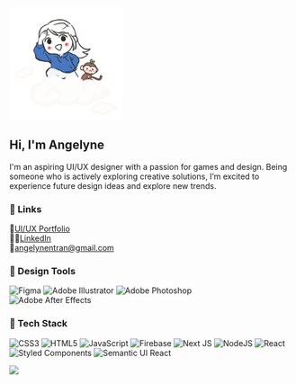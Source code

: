 <a href='http://angelynetran.com/'>
  <img src='/imgs/a_cloud.gif' style="width:200px;height:200px" alt="Potato Angelyne">
</a>

## Hi, I'm Angelyne
I'm an aspiring UI/UX designer with a passion for games and design. Being someone who is actively exploring creative solutions, I’m excited to experience future design ideas and explore new trends.

### 🔗 Links
<!-- [My UI/UX portfolio](http://angelynetran.com/) -->
<!-- [![LinkedIn](https://img.shields.io/badge/LinkedIn-0077B5?style=for-the-badge&logo=linkedin&logoColor=white)](https://www.linkedin.com/in/angelyne-tran-b75857245/)-->

 🎨[UI/UX Portfolio](http://angelynetran.com/)
 </br>
 👩‍💼[LinkedIn](https://www.linkedin.com/in/angelyne-tran-b75857245/)
 </br>
 💌[angelynentran@gmail.com](mailto:angelynentran@gmail.com)
  
### 🧩 Design Tools
![Figma](https://img.shields.io/badge/figma-%23F24E1E.svg?style=for-the-badge&logo=figma&logoColor=white)
![Adobe Illustrator](https://img.shields.io/badge/adobeillustrator-%23FF9A00.svg?style=for-the-badge&logo=adobeillustrator&logoColor=white) 
![Adobe Photoshop](https://img.shields.io/badge/adobephotoshop-%2331A8FF.svg?style=for-the-badge&logo=adobephotoshop&logoColor=white) 	
![Adobe After Effects](https://img.shields.io/badge/Adobe%20After%20Effects-9999FF.svg?style=for-the-badge&logo=Adobe%20After%20Effects&logoColor=white) 

### 👾 Tech Stack
![CSS3](https://img.shields.io/badge/css3-%231572B6.svg?style=for-the-badge&logo=css3&logoColor=white) 
![HTML5](https://img.shields.io/badge/html5-%23E34F26.svg?style=for-the-badge&logo=html5&logoColor=white) 
![JavaScript](https://img.shields.io/badge/javascript-%23323330.svg?style=for-the-badge&logo=javascript&logoColor=%23F7DF1E) 
![Firebase](https://img.shields.io/badge/firebase-%23039BE5.svg?style=for-the-badge&logo=firebase) 
![Next JS](https://img.shields.io/badge/Next-black?style=for-the-badge&logo=next.js&logoColor=white) 
![NodeJS](https://img.shields.io/badge/node.js-6DA55F?style=for-the-badge&logo=node.js&logoColor=white) 
![React](https://img.shields.io/badge/react-%2320232a.svg?style=for-the-badge&logo=react&logoColor=%2361DAFB) 
![Styled Components](https://img.shields.io/badge/styled--components-DB7093?style=for-the-badge&logo=styled-components&logoColor=white) 
![Semantic UI React](https://img.shields.io/badge/Semantic%20UI%20React-%2335BDB2.svg?style=for-the-badge&logo=SemanticUIReact&logoColor=white) 


![](https://github-readme-stats.vercel.app/api?username=atran02&theme=blueberry&hide_border=true&include_all_commits=false&count_private=false)<br/>
<!--  ![](https://github-readme-streak-stats.herokuapp.com/?user=atran02&theme=blueberry&hide_border=true)<br/> 
![](https://github-readme-stats.vercel.app/api/top-langs/?username=atran02&theme=blueberry&hide_border=true&include_all_commits=false&count_private=false&layout=compact)
-->

<!--
**atran02/atran02** is a ✨ _special_ ✨ repository because its `README.md` (this file) appears on your GitHub profile.

Here are some ideas to get you started:

- 🔭 I’m currently working on ...
- 🌱 I’m currently learning ...
- 👯 I’m looking to collaborate on ...
- 🤔 I’m looking for help with ...
- 💬 Ask me about ...
- 📫 How to reach me: ...
- 😄 Pronouns: ...
- ⚡ Fun fact: ...
-->
